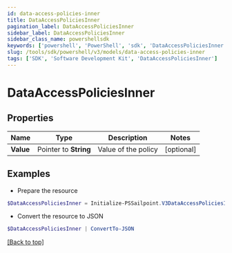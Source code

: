 ```yaml
---
id: data-access-policies-inner
title: DataAccessPoliciesInner
pagination_label: DataAccessPoliciesInner
sidebar_label: DataAccessPoliciesInner
sidebar_class_name: powershellsdk
keywords: ['powershell', 'PowerShell', 'sdk', 'DataAccessPoliciesInner'] 
slug: /tools/sdk/powershell/v3/models/data-access-policies-inner
tags: ['SDK', 'Software Development Kit', 'DataAccessPoliciesInner']
---
```



# DataAccessPoliciesInner

## Properties

Name | Type | Description | Notes
------------ | ------------- | ------------- | -------------
**Value** |  Pointer to **String** | Value of the policy | [optional] 

## Examples

- Prepare the resource
```powershell
$DataAccessPoliciesInner = Initialize-PSSailpoint.V3DataAccessPoliciesInner  -Value GDPR-20
```

- Convert the resource to JSON
```powershell
$DataAccessPoliciesInner | ConvertTo-JSON
```


[[Back to top]](#) 

